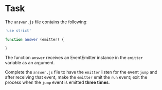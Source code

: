 # Task

The `answer.js` file contains the following:

```js
'use strict'

function answer (emitter) {

}
```

The function `answer` receives an EventEmitter instance in the `emitter` variable as an argument.

Complete the `answer.js` file to have the `emitter` listen for the event `jump` and after receiving that event, make the `emitter` emit the `run` event; exit the process when the `jump` event is emitted __three times__.
